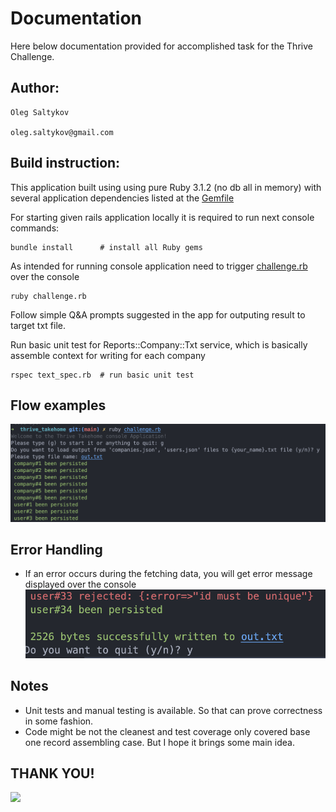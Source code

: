 # Documentation
Here below documentation provided for accomplished task for the Thrive Challenge.

## Author:
```
Oleg Saltykov 

oleg.saltykov@gmail.com
```

## Build instruction:

This application built using using pure Ruby 3.1.2 (no db all in memory) with several 
application dependencies listed at the [Gemfile](Gemfile)

For starting given rails application locally it is required to run next console commands:

```console
bundle install      # install all Ruby gems
```
As intended for running console application need to trigger [challenge.rb](challenge.rb) over the console

```console
ruby challenge.rb
```
Follow simple Q&A prompts suggested in the app for outputing result to target txt file.

Run basic unit test for Reports::Company::Txt service, which is basically assemble context for writing for each company 

```console
rspec text_spec.rb  # run basic unit test
```

## Flow examples
![flow_exmaple.png](flow_exmaple.png)

## Error Handling
- If an error occurs during the fetching data, you will get error message displayed over the console
![error_handling_example.png](error_handling_example.png)

## Notes
- Unit tests and manual testing is available. So that can prove correctness in some fashion.
- Code might be not the cleanest and test coverage only covered base one record assembling case. But I hope it brings some main idea.

## THANK YOU!
![](https://media.giphy.com/media/JabEe2N1Eoln076wiC/giphy.gif)
